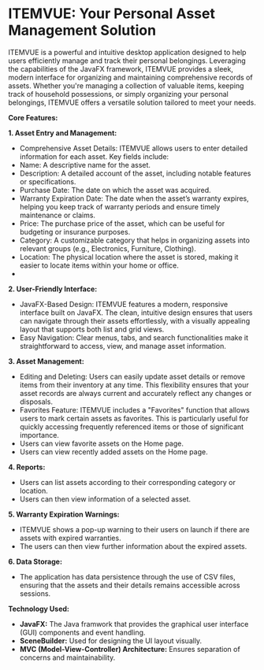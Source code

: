 # ITEMVUE: Your Personal Asset Management Solution

ITEMVUE is a powerful and intuitive desktop application designed to help users efficiently manage and track their personal belongings. Leveraging the capabilities of the JavaFX framework, ITEMVUE provides a sleek, modern interface for organizing and maintaining comprehensive records of assets. Whether you're managing a collection of valuable items, keeping track of household possessions, or simply organizing your personal belongings, ITEMVUE offers a versatile solution tailored to meet your needs.

**Core Features:**

**1. Asset Entry and Management:**
* Comprehensive Asset Details: ITEMVUE allows users to enter detailed information for each asset. Key fields include:
* Name: A descriptive name for the asset.
* Description: A detailed account of the asset, including notable features or specifications.
* Purchase Date: The date on which the asset was acquired.
* Warranty Expiration Date: The date when the asset’s warranty expires, helping you keep track of warranty periods and ensure timely maintenance or claims.
* Price: The purchase price of the asset, which can be useful for budgeting or insurance purposes.
* Category: A customizable category that helps in organizing assets into relevant groups (e.g., Electronics, Furniture, Clothing).
* Location: The physical location where the asset is stored, making it easier to locate items within your home or office.
* 
**2. User-Friendly Interface:**
* JavaFX-Based Design: ITEMVUE features a modern, responsive interface built on JavaFX. The clean, intuitive design ensures that users can navigate through their assets effortlessly, with a visually appealing layout that supports both list and grid views.
* Easy Navigation: Clear menus, tabs, and search functionalities make it straightforward to access, view, and manage asset information.

**3. Asset Management:**
* Editing and Deleting: Users can easily update asset details or remove items from their inventory at any time. This flexibility ensures that your asset records are always current and accurately reflect any changes or disposals.
* Favorites Feature: ITEMVUE includes a "Favorites" function that allows users to mark certain assets as favorites. This is particularly useful for quickly accessing frequently referenced items or those of significant importance.
* Users can view favorite assets on the Home page.
* Users can view recently added assets on the Home page.

**4. Reports:**
* Users can list assets according to their corresponding category or location.
* Users can then view information of a selected asset.

**5. Warranty Expiration Warnings:**
* ITEMVUE shows a pop-up warning to their users on launch if there are assets with expired warranties.
* The users can then view further information about the expired assets.

**6. Data Storage:**
* The application has data persistence through the use of CSV files, ensuring that the assets and their details remains accessible across sessions.

**Technology Used:**
* **JavaFX:** The Java framwork that provides the graphical user interface (GUI) components and event handling.
* **SceneBuilder:** Used for designing the UI layout visually.
* **MVC (Model-View-Controller) Architecture:** Ensures separation of concerns and maintainability. 
